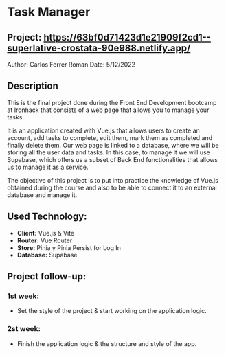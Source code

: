 # [](https://github.com/chalsfxx/task-mngr/blob/main/README.md)Task Manager

## Project: https://63bf0d71423d1e21909f2cd1--superlative-crostata-90e988.netlify.app/

Author: Carlos Ferrer Roman
Date: 5/12/2022


## Description

This is the final project done during the Front End Development bootcamp at Ironhack that consists of a web page that allows you to manage your tasks.

It is an application created with Vue.js that allows users to create an account, add tasks to complete, edit them, mark them as completed and finally delete them. Our web page is linked to a database, where we will be storing all the user data and tasks. In this case, to manage it we will use Supabase, which offers us a subset of Back End functionalities that allows us to manage it as a service.

The objective of this project is to put into practice the knowledge of Vue.js obtained during the course and also to be able to connect it to an external database and manage it.


## Used Technology:

* __Client:__ Vue.js & Vite
* __Router:__ Vue Router
* __Store:__ Pinia y Pinia Persist for Log In
* __Database:__ Supabase

## Project follow-up:

### 1st week:
* Set the style of the project & start working on the application logic.

### 2st week:
* Finish the application logic & the structure and style of the app.

